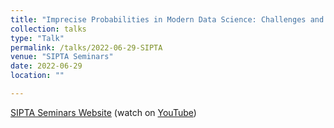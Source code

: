 ```yaml
---
title: "Imprecise Probabilities in Modern Data Science: Challenges and Opportunities"
collection: talks
type: "Talk"
permalink: /talks/2022-06-29-SIPTA
venue: "SIPTA Seminars"
date: 2022-06-29
location: ""

---
```



[SIPTA Seminars Website](https://sipta.org/events/sipta-seminars/) (watch on [YouTube](https://youtu.be/rNVWyG-0XgA))

